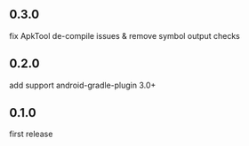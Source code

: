 ## 0.3.0
fix ApkTool de-compile issues & remove symbol output checks

## 0.2.0
add support android-gradle-plugin 3.0+

## 0.1.0
first release